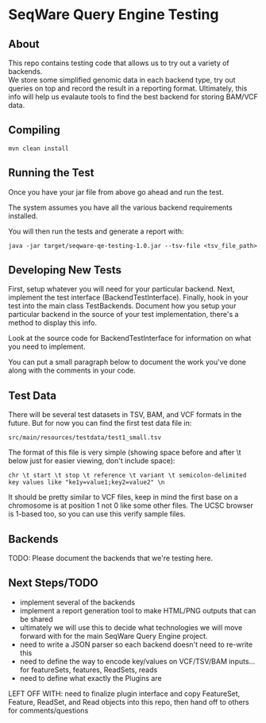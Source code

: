# SeqWare Query Engine Testing

## About

This repo contains testing code that allows us to try out a variety of backends.  
We store some simplified genomic data in each backend type, try out queries on top
and record the result in a reporting format.  Ultimately, this info will help us 
evalaute tools to find the best backend for storing BAM/VCF data.

## Compiling

    mvn clean install

## Running the Test

Once you have your jar file from above go ahead and run the test.

The system assumes you have all the various backend requirements installed.

You will then run the tests and generate a report with:

    java -jar target/seqware-qe-testing-1.0.jar --tsv-file <tsv_file_path>

## Developing New Tests

First, setup whatever you will need for your particular backend.  Next, implement the test interface (BackendTestInterface).  Finally, hook in your test into the main class TestBackends.  Document how you setup your particular backend in the source of your test implementation, there's a method to display this info.

Look at the source code for BackendTestInterface for information on what you need to implement.

You can put a small paragraph below to document the work you've done along with the comments in your code.

## Test Data

There will be several test datasets in TSV, BAM, and VCF formats in the future.  But for now you can find the first test data file in: 

    src/main/resources/testdata/test1_small.tsv

The format of this file is very simple (showing space before and after \t below just for easier viewing, don't include space):

    chr \t start \t stop \t reference \t variant \t semicolon-delimited key values like "ke1y=value1;key2=value2" \n

It should be pretty similar to VCF files, keep in mind the first base on a chromosome is at position 1 not 0 like some other files. The UCSC browser is 1-based too, so you can use this verify sample files.

## Backends

TODO: Please document the backends that we're testing here.

## Next Steps/TODO

* implement several of the backends
* implement a report generation tool to make HTML/PNG outputs that can be shared
* ultimately we will use this to decide what technologies we will move forward with for the main SeqWare Query Engine project.
* need to write a JSON parser so each backend doesn't need to re-write this
* need to define the way to encode key/values on VCF/TSV/BAM inputs... for featureSets, features, ReadSets, reads
* need to define what exactly the Plugins are

LEFT OFF WITH: need to finalize plugin interface and copy FeatureSet, Feature, ReadSet, and Read objects into this repo, then hand off to others for comments/questions
